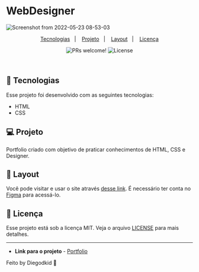 # WebDesigner

![Screenshot from 2022-05-23 08-53-03](https://user-images.githubusercontent.com/90665510/169823681-3af2e0ea-3395-4e0f-94e4-ede5921fb5da.png)

<p align="center">
  <a href="#-tecnologias">Tecnologias</a>&nbsp;&nbsp;&nbsp;|&nbsp;&nbsp;&nbsp;
  <a href="#-projeto">Projeto</a>&nbsp;&nbsp;&nbsp;|&nbsp;&nbsp;&nbsp;
  <a href="#-layout">Layout</a>&nbsp;&nbsp;&nbsp;|&nbsp;&nbsp;&nbsp;
  <a href="#memo-licença">Licença</a>
</p>

<p align="center">
 <img src="https://img.shields.io/static/v1?label=PRs&message=welcome&color=49AA26&labelColor=000000" alt="PRs welcome!" />

  <img alt="License" src="https://img.shields.io/static/v1?label=license&message=MIT&color=49AA26&labelColor=000000">
</p>

<br>

## 🚀 Tecnologias

Esse projeto foi desenvolvido com as seguintes tecnologias:

- HTML
- CSS

## 💻 Projeto

Portfolio criado com objetivo de praticar conhecimentos de HTML, CSS e Designer.

## 🔖 Layout

Você pode visitar e usar o site através [desse link](https://www.figma.com/file/hlWs4qcMaoxlYjD4FyhByR/Projeto-pessoal?node-id=0%3A1). É necessário ter conta no [Figma](https://figma.com) para acessá-lo.


## :memo: Licença

Esse projeto está sob a licença MIT. Veja o arquivo [LICENSE](LICENSE.md) para mais detalhes.

---
* **Link para o projeto** - [Portfolio](https://diegodkid.github.io/)

Feito by Diegodkid :wave: 
